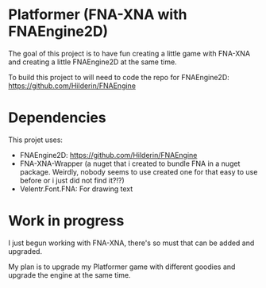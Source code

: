 # Platformer (FNA-XNA with FNAEngine2D)

The goal of this project is to have fun creating a little game with FNA-XNA and creating a little FNAEngine2D at the same time.

To build this project to will need to code the repo for FNAEngine2D: https://github.com/Hilderin/FNAEngine



# Dependencies

This projet uses:
- FNAEngine2D: https://github.com/Hilderin/FNAEngine
- FNA-XNA-Wrapper (a nuget that i created to bundle FNA in a nuget package. Weirdly, nobody seems to use created one for that easy to use before or i just did not find it?!?)
- Velentr.Font.FNA: For drawing text


# Work in progress

I just begun working with FNA-XNA, there's so must that can be added and upgraded.

My plan is to upgrade my Platformer game with different goodies and upgrade the engine at the same time.


